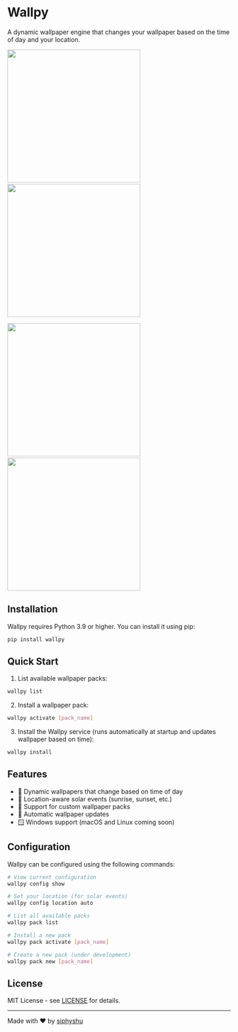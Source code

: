 # Wallpy

A dynamic wallpaper engine that changes your wallpaper based on the time of day and your location.

<p float="left">
  <img src="https://user-images.githubusercontent.com/52672162/190454797-375ca1fa-8864-4aa5-b7d7-b2d689b862df.gif" width="300" />⠀
  <img src="https://user-images.githubusercontent.com/52672162/190465231-2199d54c-72fc-4f69-900a-88d64307f5d1.gif" width="300" />
</p>
<p float="left">
  <img src="https://user-images.githubusercontent.com/52672162/190468715-e7f1a6e8-95b8-4845-8082-9fc7168638b0.gif" width="300" />⠀
  <img src="https://user-images.githubusercontent.com/52672162/190470111-9d209b42-d571-422c-a901-5288056e3c31.gif" width="300" /> 
</p>

## Installation

Wallpy requires Python 3.9 or higher. You can install it using pip:

```bash
pip install wallpy
```

## Quick Start

1. List available wallpaper packs:
```bash
wallpy list
```

2. Install a wallpaper pack:
```bash
wallpy activate [pack_name]
```

3. Install the Wallpy service (runs automatically at startup and updates wallpaper based on time):
```bash
wallpy install
```

## Features

- 🌅 Dynamic wallpapers that change based on time of day
- 📍 Location-aware solar events (sunrise, sunset, etc.)
- 🎨 Support for custom wallpaper packs
- 🔄 Automatic wallpaper updates
- 🪟 Windows support (macOS and Linux coming soon)

## Configuration

Wallpy can be configured using the following commands:

```bash
# View current configuration
wallpy config show

# Set your location (for solar events)
wallpy config location auto

# List all available packs
wallpy pack list

# Install a new pack
wallpy pack activate [pack_name]

# Create a new pack (under development)
wallpy pack new [pack_name]
```

## License

MIT License - see [LICENSE](LICENSE) for details.

---
Made with ❤️ by [siphyshu](https://siphyshu.me/)